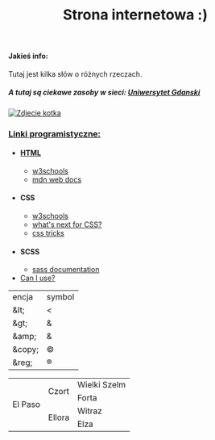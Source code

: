 
<html lang="pl">
<head>
    <meta charset="UTF-8">
    <meta name="viewport" content="width=device-width, initial-scale=1.0">
    <link rel="stylesheet" href="styles.css">
</head>
<body>
    <header>
        <h1> Strona internetowa :) </h1>
    </header>
    <section>
        <h4> Jakieś info: </h4>
        <p> Tutaj jest kilka słów o różnych rzeczach. </p>
            <h5>A tutaj są ciekawe zasoby w sieci: 
                <a href="https://ug.edu.pl">Uniwersytet Gdanski</a>
            </h5>
            <a href="https://place.kitten.com" target="_blank">
                <img src="http://placekitten.com/350/200" alt="Zdjecie kotka" >
    </section>
    <section>
        <h3>Linki programistyczne:</h3>
        <ul> 
            <li>
                <h4> HTML </h4>
                <ul>
                    <li><a href="https://www.w3schools.com/html/">w3schools</a></li>
                    <li><a href="https://developer.mozilla.org/en-US/docs/Web/HTML">mdn web docs</a></li>
                </ul>
            </li>
            <li>
                <h4> CSS </h4>
                <ul>
                    <li><a href="https://www.w3schools.com/css/">w3schools</a></li>
                    <li><a href="https://cssdb.org/">what's next for CSS?</a></li>
                    <li><a href="https://css-tricks.com/">css tricks</a></li>
                </ul>
            </li>
            <li>
                <h4> SCSS </h4>
                <ul>
                    <li><a href="https://sass-lang.com/documentation/">sass documentation</a></li>
                </ul>
            </li>
            <li><a href="https://caniuse.com/">Can I use?</a></li>
        </ul>
        <table>
            <tr><td>encja</td><td>symbol</td></tr>
            <tr><td>&amp;lt;</td><td>&lt;</td></tr>
            <tr><td>&amp;gt;</td><td>&amp;</td></tr>
            <tr><td>&amp;amp;</td><td>&amp;</td></tr>
            <tr><td>&amp;copy;</td><td>&copy;</td></tr>
            <tr><td>&amp;reg;</td><td>&reg;</td></tr>
        </table>
        <table>
            <tr>
                <td rowspan="4"> El Paso </td>
                <td rowspan="2"> Czort </td>
                <td> Wielki Szelm </td>
            </tr>
            <tr>
                <td> Forta </td>
            </tr>
            <tr>
                <td rowspan="2"> Ellora </td>
                <td> Witraz </td>
            </tr>
            <tr>
                <td> Elza </td>
            </tr>
        </table>
    </section>    
</body>
</html>
